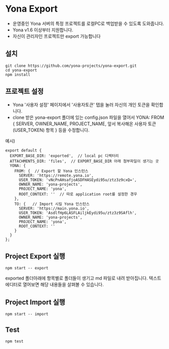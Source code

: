 Yona Export
===

- 운영중인 Yona 서버의 특정 프로젝트를 로컬PC로 백업받을 수 있도록 도와줍니다.
- Yona v1.6 이상부터 지원합니다.
- 자신이 관리자인 프로젝트만 export 가능합니다

설치
---
```
git clone https://github.com/yona-projects/yona-export.git
cd yona-export
npm install
```

프로젝트 설정
---
- Yona '사용자 설정' 페이지에서 '사용자토큰' 탭을 눌러 자신의 개인 토큰을 확인합니다.
- clone 받은 yona-export 폴더에 있는 config.json 파일을 열어서 YONA: FROM { SERVER, OWNER_NAME, PROJECT_NAME, 앞서 복사해온 사용자 토큰
(USER_TOKEN) 항목 } 등을 수정합니다.

예시)
```
export default {
  EXPORT_BASE_DIR: 'exported',  // local pc 디렉터리
  ATTACHMENTS_DIR: 'files',  // EXPORT_BASE_DIR 아래 첨부파일이 생기는 곳
  YONA: {
    FROM: {  // Export 할 Yona 인스턴스
      SERVER: 'https://remote.yona.io',
      USER_TOKEN: 'vNcPnAHsafjoASDFHASEydi95u/ztz3z9cxQ=',
      OWNER_NAME: 'yona-projects',
      PROJECT_NAME: 'yona',
      ROOT_CONTEXT: ''  // 따로 application root를 설정한 경우
    },
    TO: {   // Import 시킬 Yona 인스턴스
      SERVER: 'https://main.yona.io',
      USER_TOKEN: 'AsdlfHp6LASFLAiljkEydi95u/ztz3z9SAflh',
      OWNER_NAME: 'yona-projects',
      PROJECT_NAME: 'yona',
      ROOT_CONTEXT: ''
    }
  }
};

```

Project Export 실행
---

```
npm start -- export
```

exported 폴더아래에 항목별로 폴더들이 생기고 md 파일로 내려 받아집니다. 텍스트 에디터로 열어보면 해당 내용들을 살펴볼 수 있습니다.

Project Import 실행
---

```
npm start -- import
```


Test
---
```
npm test
```

